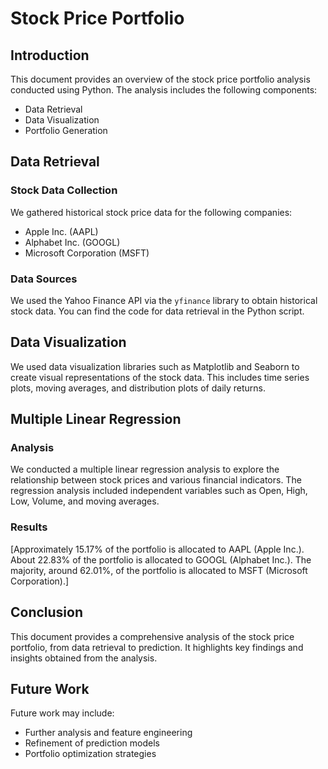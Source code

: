 # Stock Price Portfolio

## Introduction

This document provides an overview of the stock price portfolio analysis conducted using Python. The analysis includes the following components:
- Data Retrieval
- Data Visualization
- Portfolio Generation

## Data Retrieval

### Stock Data Collection

We gathered historical stock price data for the following companies:
- Apple Inc. (AAPL)
- Alphabet Inc. (GOOGL)
- Microsoft Corporation (MSFT)


### Data Sources

We used the Yahoo Finance API via the `yfinance` library to obtain historical stock data. You can find the code for data retrieval in the Python script.

## Data Visualization

We used data visualization libraries such as Matplotlib and Seaborn to create visual representations of the stock data. This includes time series plots, moving averages, and distribution plots of daily returns.

## Multiple Linear Regression

### Analysis

We conducted a multiple linear regression analysis to explore the relationship between stock prices and various financial indicators. The regression analysis included independent variables such as Open, High, Low, Volume, and moving averages.

### Results

[Approximately 15.17% of the portfolio is allocated to AAPL (Apple Inc.).
About 22.83% of the portfolio is allocated to GOOGL (Alphabet Inc.).
The majority, around 62.01%, of the portfolio is allocated to MSFT (Microsoft Corporation).]

## Conclusion

This document provides a comprehensive analysis of the stock price portfolio, from data retrieval to prediction. It highlights key findings and insights obtained from the analysis.

## Future Work

Future work may include:
- Further analysis and feature engineering
- Refinement of prediction models
- Portfolio optimization strategies


